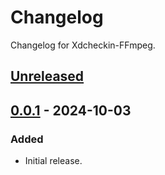 # Changelog

Changelog for Xdcheckin-FFmpeg.

## [Unreleased]

## [0.0.1] - 2024-10-03

### Added

- Initial release.

[unreleased]: https://github.com/Pairman/Xdcheckin/compare/0.0.1...main
[0.0.1]: https://github.com/Pairman/Xdcheckin/tree/0.0.1
